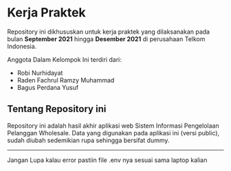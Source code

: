 # Kerja Praktek
Repository ini dikhususkan untuk kerja praktek yang dilaksanakan pada bulan **September 2021** hingga **Desember 2021** di perusahaan Telkom Indonesia.

Anggota Dalam Kelompok Ini terdiri dari:
* Robi Nurhidayat
* Raden Fachrul Ramzy Muhammad
* Bagus Perdana Yusuf

## Tentang Repository ini
Repository ini adalah hasil akhir aplikasi web Sistem Informasi Pengelolaan Pelanggan Wholesale. Data yang digunakan pada aplikasi ini (versi public), sudah diubah sedemikian rupa sehingga bersifat dummy.

***
Jangan Lupa kalau error pastiin file .env nya sesuai sama laptop kalian
